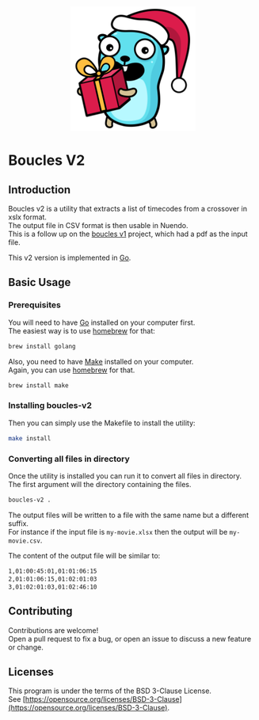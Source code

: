 <p align="center"><img width="50%" src="./christmas.svg" alt="Nedeleg Laouen"></p>

# Boucles V2

## Introduction

Boucles v2 is a utility that extracts a list of timecodes from a crossover in xslx format.  
The output file in CSV format is then usable in Nuendo.  
This is a follow up on the [boucles v1](https://github.com/jbleduigou/boucles) project, which had a pdf as the input file.

This v2 version is implemented in [Go](https://go.dev/).

## Basic Usage

### Prerequisites

You will need to have [Go](https://go.dev/) installed on your computer first.  
The easiest way is to use [homebrew](https://brew.sh/) for that:
```bash
brew install golang
```

Also, you need to have [Make](https://www.gnu.org/software/make/) installed on your computer.  
Again, you can use [homebrew](https://brew.sh/) for that.
```bash
brew install make
```

### Installing boucles-v2

Then you can simply use the Makefile to install the utility:
```bash
make install
```

### Converting all files in directory

Once the utility is installed you can run it to convert all files in directory.  
The first argument will the directory containing the files.
```bash
boucles-v2 .
```
The output files will be written to a file with the same name but a different suffix.  
For instance if the input file is `my-movie.xlsx` then the output will be `my-movie.csv`.

The content of the output file will be similar to:
```csv
1,01:00:45:01,01:01:06:15
2,01:01:06:15,01:02:01:03
3,01:02:01:03,01:02:46:10
```

## Contributing

Contributions are welcome!  
Open a pull request to fix a bug, or open an issue to discuss a new feature or change.

## Licenses

This program is under the terms of the BSD 3-Clause License.  
See [https://opensource.org/licenses/BSD-3-Clause](https://opensource.org/licenses/BSD-3-Clause).